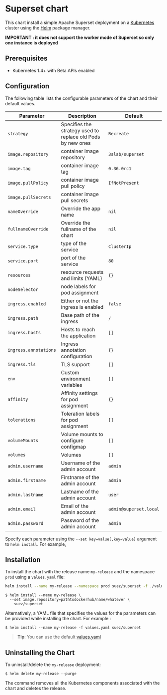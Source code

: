 Superset chart
==============

This chart install a simple Apache Superset deployment on a [Kubernetes](http://kubernetes.io) cluster using the [Helm](https://helm.sh) package manager.

**IMPORTANT : it does not support the worker mode of Superset so only one instance is deployed**

## Prerequisites
  - Kubernetes 1.4+ with Beta APIs enabled

## Configuration

The following table lists the configurable parameters of the chart and their default values.

Parameter                  | Description                                                              | Default
-------------------------- | ------------------------------------------------------------------------ | -------
`strategy`                 | Specifies the strategy used to replace old Pods by new ones              | `Recreate`
`image.repository`         | container image repository                                               | `3slab/superset`
`image.tag`                | container image tag                                                      | `0.36.0rc1`
`image.pullPolicy`         | container image pull policy                                              | `IfNotPresent`
`image.pullSecrets`        | container image pull secrets                                             |
`nameOverride`             | Override the app name                                                    | `nil`
`fullnameOverride`         | Override the fullname of the chart                                       | `nil`
`service.type`             | type of the service                                                      | `ClusterIp`
`service.port`             | port of the service                                                      | `80`
`resources`                | resource requests and limits (YAML)                                      | `{}`
`nodeSelector`             | node labels for pod assignment                                           |
`ingress.enabled`          | Either or not the ingress is enabled                                     | `false`
`ingress.path`             | Base path of the ingress                                                 | `/`
`ingress.hosts`            | Hosts to reach the application                                           | `[]`
`ingress.annotations`      | Ingress annotation configuration                                         | `{}`
`ingress.tls`              | TLS support                                                              | `[]`
`env`                      | Custom environment variables                                             | `[]`
`affinity`                 | Affinity settings for pod assignment                                     | `{}`
`tolerations`              | Toleration labels for pod assignment                                     | `[]`
`volumeMounts`             | Volume mounts to configure configmap                                     | `[]`
`volumes`                  | Volumes                                                                  | `[]`
`admin.username`           | Username of the admin account                                            | `admin`
`admin.firstname`          | Firstname of the admin account                                           | `admin`
`admin.lastname`           | Lastname of the admin account                                            | `user`
`admin.email`              | Email of the admin account                                               | `admin@superset.local`
`admin.password`           | Password of the admin account                                            | `admin`

Specify each parameter using the `--set key=value[,key=value]` argument to `helm install`. For example,

## Installation

To install the chart with the release name `my-release` and the namespace `prod` using a `values.yaml` file:

```bash
helm install --name my-release --namespace prod suez/superset -f ./values.yaml
```

```console
$ helm install --name my-release \
  --set image.repository=pathtodockerhub/name/whatever \
    suez/superset
```

Alternatively, a YAML file that specifies the values for the parameters can be provided while installing the chart. For example :

```console
$ helm install --name my-release -f values.yaml suez/superset
```

> **Tip**: You can use the default [values.yaml](values.yaml)

## Uninstalling the Chart

To uninstall/delete the `my-release` deployment:

```console
$ helm delete my-release --purge
```

The command removes all the Kubernetes components associated with the chart and deletes the release.
